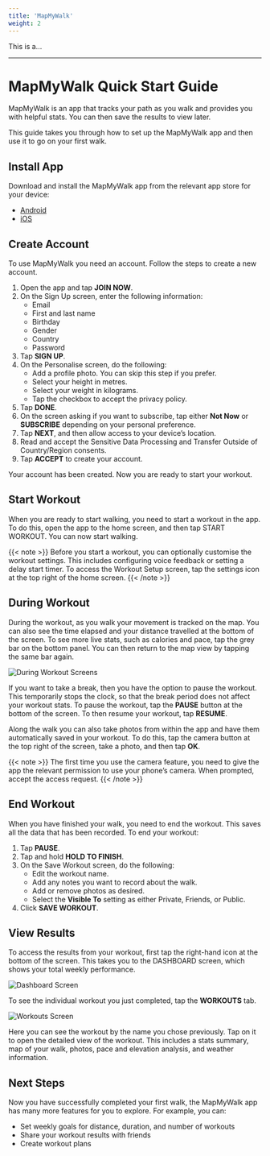 ```yaml
---
title: 'MapMyWalk'
weight: 2
---
```


This is a...


---

# MapMyWalk Quick Start Guide
MapMyWalk is an app that tracks your path as you walk and provides you with helpful stats. You can then save the results to view later.

This guide takes you through how to set up the MapMyWalk app and then use it to go on your first walk.

## Install App
Download and install the MapMyWalk app from the relevant app store for your device:
- [Android](https://play.google.com/store/apps/details?id=com.mapmywalk.android2&hl=en_GB&gl=US&pli=1)
- [iOS](https://apps.apple.com/gb/app/map-my-walk-by-under-armour/id307861492)

## Create Account
To use MapMyWalk you need an account. Follow the steps to create a new account.

1. Open the app and tap **JOIN NOW**.
1. On the Sign Up screen, enter the following information:
    -	Email
    -	First and last name
    -	Birthday
    -	Gender
    -	Country
    -	Password
1. Tap **SIGN UP**.
1. On the Personalise screen, do the following:
    -	Add a profile photo. You can skip this step if you prefer.
    -	Select your height in metres.
    -	Select your weight in kilograms. 
    -	Tap the checkbox to accept the privacy policy.
1. Tap **DONE**.
1. On the screen asking if you want to subscribe, tap either **Not Now** or **SUBSCRIBE** depending on your personal preference. 
1. Tap **NEXT**, and then allow access to your device’s location.
1. Read and accept the Sensitive Data Processing and Transfer Outside of Country/Region consents. 
1. Tap **ACCEPT** to create your account.

Your account has been created. Now you are ready to start your workout.

## Start Workout
When you are ready to start walking, you need to start a workout in the app. To do this, open the app to the home screen, and then tap START WORKOUT. You can now start walking.

{{< note >}}
Before you start a workout, you can optionally customise the workout settings. This includes configuring voice feedback or setting a delay start timer. To access the Workout Setup screen, tap the settings icon at the top right of the home screen.
{{< /note >}}

## During Workout
During the workout, as you walk your movement is tracked on the map. You can also see the time elapsed and your distance travelled at the bottom of the screen. To see more live stats, such as calories and pace, tap the grey bar on the bottom panel. You can then return to the map view by tapping the same bar again.

![During Workout Screens](/images/mapmywalk/during.png)
 
If you want to take a break, then you have the option to pause the workout. This temporarily stops the clock, so that the break period does not affect your workout stats. To pause the workout, tap the **PAUSE** button at the bottom of the screen. To then resume your workout, tap **RESUME**. 

Along the walk you can also take photos from within the app and have them automatically saved in your workout. To do this, tap the camera button at the top right of the screen, take a photo, and then tap **OK**. 

{{< note >}}
The first time you use the camera feature, you need to give the app the relevant permission to use your phone’s camera. When prompted, accept the access request.
{{< /note >}}

## End Workout
When you have finished your walk, you need to end the workout. This saves all the data that has been recorded. To end your workout:
1. Tap **PAUSE**.
1. Tap and hold **HOLD TO FINISH**.
1. On the Save Workout screen, do the following:
    - Edit the workout name.
    - Add any notes you want to record about the walk.
    - Add or remove photos as desired.
    - Select the **Visible To** setting as either Private, Friends, or Public.
1. Click **SAVE WORKOUT**.

## View Results
To access the results from your workout, first tap the right-hand icon at the bottom of the screen. This takes you to the DASHBOARD screen, which shows your total weekly performance.

![Dashboard Screen](/images/mapmywalk/dashboard.png)
 
To see the individual workout you just completed, tap the **WORKOUTS** tab.

![Workouts Screen](/images/mapmywalk/workouts.png)
 
Here you can see the workout by the name you chose previously. Tap on it to open the detailed view of the workout. This includes a stats summary, map of your walk, photos, pace and elevation analysis, and weather information.

## Next Steps
Now you have successfully completed your first walk, the MapMyWalk app has many more features for you to explore. For example, you can:
- Set weekly goals for distance, duration, and number of workouts
- Share your workout results with friends 
- Create workout plans
